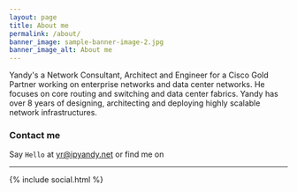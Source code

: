 ```yaml
---
layout: page
title: About me
permalink: /about/
banner_image: sample-banner-image-2.jpg
banner_image_alt: About me
---
```


Yandy's a Network Consultant, Architect and Engineer for a Cisco Gold Partner working on enterprise networks and data center networks. He focuses on core routing and switching and data center fabrics. Yandy has over 8 years of designing, architecting and deploying highly scalable network infrastructures. 

### Contact me

Say `Hello` at yr@ipyandy.net or find
me on

---

{% include social.html %}

